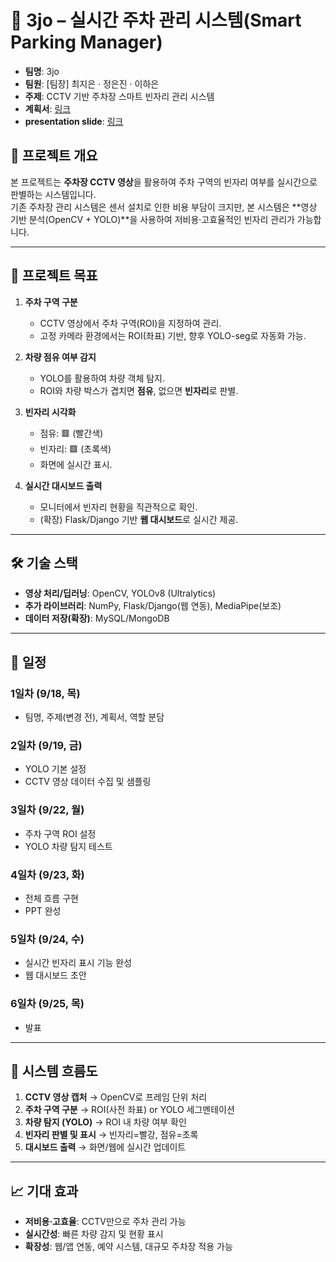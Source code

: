 # 🚗 3jo – 실시간 주차 관리 시스템(Smart Parking Manager)

- **팀명**: 3jo  
- **팀원**: [팀장] 최지은 · 정은진 · 이하은  
- **주제**: CCTV 기반 주차장 스마트 빈자리 관리 시스템  
- **계획서**: [링크](https://docs.google.com/presentation/d/1ApCFfZzf_D2mYTSFcA1GCaDK9Jv3D6v9RlgkbTWBFfI/edit?usp=sharing)
- **presentation slide**: [링크](https://docs.google.com/presentation/d/11PgjsBpgpl2kGNllB0MSXQI-zZ8Acih5GfWfCS4hQgI/edit?usp=sharing)

## 📌 프로젝트 개요
본 프로젝트는 **주차장 CCTV 영상**을 활용하여 주차 구역의 빈자리 여부를 실시간으로 판별하는 시스템입니다.  
기존 주차장 관리 시스템은 센서 설치로 인한 비용 부담이 크지만, 본 시스템은 **영상 기반 분석(OpenCV + YOLO)**을 사용하여 저비용·고효율적인 빈자리 관리가 가능합니다.  

---

## 🎯 프로젝트 목표
1. **주차 구역 구분**  
   - CCTV 영상에서 주차 구역(ROI)을 지정하여 관리.  
   - 고정 카메라 환경에서는 ROI(좌표) 기반, 향후 YOLO-seg로 자동화 가능.  

2. **차량 점유 여부 감지**  
   - YOLO를 활용하여 차량 객체 탐지.  
   - ROI와 차량 박스가 겹치면 **점유**, 없으면 **빈자리**로 판별.  

3. **빈자리 시각화**  
   - 점유: 🟥 (빨간색)  
   - 빈자리: 🟩 (초록색)  
   - 화면에 실시간 표시.  

4. **실시간 대시보드 출력**  
   - 모니터에서 빈자리 현황을 직관적으로 확인.  
   - (확장) Flask/Django 기반 **웹 대시보드**로 실시간 제공.  

---

## 🛠️ 기술 스택
- **영상 처리/딥러닝**: OpenCV, YOLOv8 (Ultralytics)  
- **추가 라이브러리**: NumPy, Flask/Django(웹 연동), MediaPipe(보조)  
- **데이터 저장(확장)**: MySQL/MongoDB  

---

## 📅 일정

### 1일차 (9/18, 목)
- 팀명, 주제(변경 전), 계획서, 역할 분담  

### 2일차 (9/19, 금)
- YOLO 기본 설정  
- CCTV 영상 데이터 수집 및 샘플링  

### 3일차 (9/22, 월)
- 주차 구역 ROI 설정  
- YOLO 차량 탐지 테스트  

### 4일차 (9/23, 화)
- 전체 흐름 구현  
- PPT 완성  

### 5일차 (9/24, 수)
- 실시간 빈자리 표시 기능 완성  
- 웹 대시보드 초안  

### 6일차 (9/25, 목)
- 발표  

---

## 🚀 시스템 흐름도
1. **CCTV 영상 캡처** → OpenCV로 프레임 단위 처리  
2. **주차 구역 구분** → ROI(사전 좌표) or YOLO 세그멘테이션  
3. **차량 탐지 (YOLO)** → ROI 내 차량 여부 확인  
4. **빈자리 판별 및 표시** → 빈자리=빨강, 점유=초록  
5. **대시보드 출력** → 화면/웹에 실시간 업데이트  

---

## 📈 기대 효과
- **저비용·고효율**: CCTV만으로 주차 관리 가능  
- **실시간성**: 빠른 차량 감지 및 현황 표시  
- **확장성**: 웹/앱 연동, 예약 시스템, 대규모 주차장 적용 가능  

